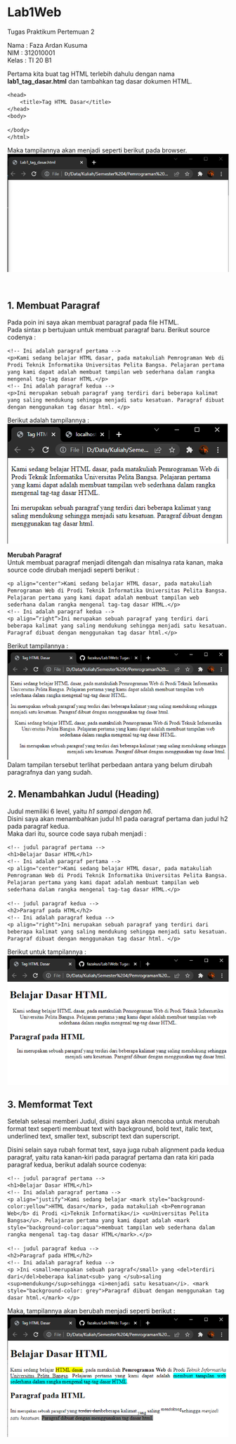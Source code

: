 # Lab1Web
Tugas Praktikum Pertemuan 2

Nama    : Faza Ardan Kusuma <br>
NIM     : 312010001<br>
Kelas   : TI 20 B1

Pertama kita buat tag HTML terlebih dahulu dengan nama <b>lab1_tag_dasar.html</b> dan tambahkan tag dasar dokumen HTML.<br>

```<!DOCTYPE html>
<head>
    <title>Tag HTML Dasar</title>
</head>
<body>
    
</body>
</html>
```


Maka tampilannya akan menjadi seperti berikut pada browser.<br>
![Gambar Title HTML Dasar](Pic/lab1tagdasar.png)

<br>

## 1. Membuat Paragraf <br>

Pada poin ini saya akan membuat paragraf pada file HTML.<br>
Pada sintax p bertujuan untuk membuat paragraf baru. Berikut source codenya : <br>
```
<!-- Ini adalah paragraf pertama -->
<p>Kami sedang belajar HTML dasar, pada matakuliah Pemrograman Web di Prodi Teknik Informatika Universitas Pelita Bangsa. Pelajaran pertama yang kami dapat adalah membuat tampilan web sederhana dalam rangka mengenal tag-tag dasar HTML.</p>
<!-- Ini adalah paragraf kedua -->
<p>Ini merupakan sebuah paragraf yang terdiri dari beberapa kalimat yang saling mendukung sehingga menjadi satu kesatuan. Paragraf dibuat dengan menggunakan tag dasar html. </p>
```

Berikut adalah tampilannya : <br>
![Gambar Membuat Paragraf 1](Pic/membuatparagraf1.png)<br>

<b>Merubah Paragraf</b><br>
Untuk membuat paragraf menjadi ditengah dan misalnya rata kanan, maka source code dirubah menjadi seperti berikut : <br>
``` <!-- Ini adalah paragraf pertama -->
<p align="center">Kami sedang belajar HTML dasar, pada matakuliah Pemrograman Web di Prodi Teknik Informatika Universitas Pelita Bangsa. Pelajaran pertama yang kami dapat adalah membuat tampilan web sederhana dalam rangka mengenal tag-tag dasar HTML.</p>
<!-- Ini adalah paragraf kedua -->
<p align=”right”>Ini merupakan sebuah paragraf yang terdiri dari beberapa kalimat yang saling mendukung sehingga menjadi satu kesatuan. Paragraf dibuat dengan menggunakan tag dasar html.</p>
```

Berikut tampilannya :<br>
![Merubah Paragraf](Pic/merubahparagraf.png)<br>
Dalam tampilan tersebut terlihat perbedaan antara yang belum dirubah paragrafnya dan yang sudah.<br>

## 2. Menambahkan Judul (Heading) <br>

Judul memiliki 6 level, yaitu <i>h1 sampai dengan h6</i>. <br>
Disini saya akan menambahkan judul h1 pada oaragraf pertama dan judul h2 pada paragraf kedua.<br>
Maka dari itu, source code saya rubah menjadi : <br>
```
<!-- judul paragraf pertama -->
<h1>Belajar Dasar HTML</h1>
<!-- Ini adalah paragraf pertama -->
<p align="center">Kami sedang belajar HTML dasar, pada matakuliah Pemrograman Web di Prodi Teknik Informatika Universitas Pelita Bangsa. Pelajaran pertama yang kami dapat adalah membuat tampilan web sederhana dalam rangka mengenal tag-tag dasar HTML.</p>

<!-- judul paragraf kedua -->
<h2>Paragraf pada HTML</h2>
<!-- Ini adalah paragraf kedua -->
<p align="right">Ini merupakan sebuah paragraf yang terdiri dari beberapa kalimat yang saling mendukung sehingga menjadi satu kesatuan. Paragraf dibuat dengan menggunakan tag dasar html. </p>
```

Berikut untuk tampilannya : <br>
![Menambahkan Judul](Pic/menambahkanheading.png)<br>

## 3. Memformat Text

Setelah selesai memberi Judul, disini saya akan mencoba untuk merubah format text seperti membuat text with background, bold text, italic text, underlined text, smaller text, subscript text dan superscript.<br>

Disini selain saya rubah format text, saya juga rubah alignment pada kedua paragraf, yaitu rata kanan-kiri pada paragraf pertama dan rata kiri pada paragraf kedua, berikut adalah source codenya: <br>

```
<!-- judul paragraf pertama -->
<h1>Belajar Dasar HTML</h1>
<!-- Ini adalah paragraf pertama -->
<p align="justify">Kami sedang belajar <mark style="background-color:yellow">HTML dasar</mark>, pada matakuliah <b>Pemrograman Web</b> di Prodi <i>Teknik Informatika</i> <u>Universitas Pelita Bangsa</u>. Pelajaran pertama yang kami dapat adalah <mark style="background-color:aqua">membuat tampilan web sederhana dalam rangka mengenal tag-tag dasar HTML</mark>.</p>

<!-- judul paragraf kedua -->
<h2>Paragraf pada HTML</h2>
<!-- Ini adalah paragraf kedua -->
<p >Ini <small>merupakan sebuah paragraf</small> yang <del>terdiri dari</del>beberapa kalimat<sub> yang </sub>saling <sup>mendukung</sup>sehingga <i>menjadi satu kesatuan</i>. <mark style="background-color: grey">Paragraf dibuat dengan menggunakan tag dasar html.</mark> </p>
```

Maka, tampilannya akan berubah menjadi seperti berikut : <br>
![Memformat Teks](Pic/merubahformatteks.png)<br>



